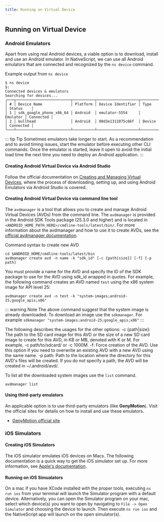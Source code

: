 ```yaml
---
title: Running on Virtual Device
---
```


## Running on Virtual Device

### Android Emulators

Apart from using real Android devices, a viable option is to download, install and use an Android emulator.
In NativeScript, we can use all Android emulators that are connected and recognized by the `ns device` command.

Example output from `ns device`

```cli
$ ns device
$:
Connected devices & emulators
Searching for devices...
┌───┬─────────────────────────┬──────────┬───────────────────┬──────────┬───────────┐
│ # │ Device Name             │ Platform │ Device Identifier │ Type     │ Status    │
│ 1 │ sdk_google_phone_x86_64 │ Android  │ emulator-5554     │ Emulator │ Connected │
│ 2 │ bullhead                │ Android  │ 00d3e1311075c66f  │ Device   │ Connected │
└───┴─────────────────────────┴──────────┴───────────────────┴──────────┴───────────┘
```

::: tip Tip
Sometimes emulators take longer to start. As a recommendation and to avoid timing issues, start the emulator before executing other CLI commands. Once the emulator is started, leave it open to avoid the initial load time the next time you need to deploy an Android application.
:::

#### Creating Android Virtual Device via Android Studio

Follow the official documentation on [Creating and Managing Virtual Devices](https://developer.android.com/studio/run/managing-avds.html), where the process of downloading, setting up, and using Android Emulators via Android Studio is covered.

#### Creating Android Virtual Device via command line tool

The `avdmanager` is a tool that allows you to create and manage Android Virtual Devices (AVDs) from the command line. The `avdmanager` is provided in the Android SDK Tools package (25.3.0 and higher) and is located in `<ANDROID_HOME_PATH_HERE>/cmdline-tools/latest/bin/`. For more information about the avdmanager and how to use it to create AVDs, see the [official avdmanager documentation](https://developer.android.com/studio/command-line/avdmanager).

Command syntax to create new AVD

```cli
cd $ANDROID_HOME/cmdline-tools/latest/bin
avdmanager create avd -n name -k "sdk_id" [-c {path|size}] [-f] [-p path]
```

You must provide a name for the AVD and specify the ID of the SDK package to use for the AVD using sdk_id wrapped in quotes.
For example, the following command creates an AVD named `test` using the x86 system image for API level 25:

```cli
avdmanager create avd -n test -k "system-images;android-25;google_apis;x86"
```

::: warning Note
The above command suggest that the system image is already downloaded. To download an image use the `sdkmanager`. For example `sdkmanager "system-images;android-25;google_apis;x86"`
:::

The following describes the usages for the other options:
-c {path|size}: The path to the SD card image for this AVD or the size of a new SD card image to create for this AVD, in KB or MB, denoted with K or M. For example, -c path/to/sdcard/ or -c 1000M.
-f: Force creation of the AVD. Use this option if you need to overwrite an existing AVD with a new AVD using the same name.
-p path: Path to the location where the directory for this AVD's files will be created. If you do not specify a path, the AVD will be created in ~/.android/avd/.

To list all the downloaded system images use the `list` command.

```cli
avdmanager list
```

#### Using third-party emulators

An applicable option is to use third-party emulators (like **GenyMotion**).
Visit the official sites for details on how to install and use these emulators.

- [GenyMotion official site](https://www.genymotion.com)

### iOS Simulators

#### Creating iOS Simulators

The iOS simulator emulates iOS devices on Macs. The following documentation is a quick way to get the iOS simulator set up. For more information, see [Apple's documentation](https://developer.apple.com/library/archive/documentation/IDEs/Conceptual/simulator_help_topics/Chapter/Chapter.html).

#### Running on iOS Simualators

On a mac if you have XCode installed with the proper tools, executing `ns run ios` from your terminal will launch the Simulator program with a default device. Alternatively, you can open the Simulator program on your mac, select which device(s) you want to open by navigating to `File -> Open Simulator` and choosing the device to launch. Then execute `ns run ios` and the NativeScript app will launch on the open simulator(s).
